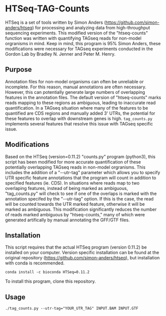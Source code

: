 
# HTSeq-TAG-Counts

HTSeq is a set of tools written by Simon Anders (https://github.com/simon-anders/htseq) for processing and analyzing data from high-throughput sequencing experiments. This modified version of the "htseq-counts" function was written with quantifying TAGseq reads for non-model orgranisms in mind. Keep in mind, this program is 95% Simon Anders, these modifications were necessary for TAGseq experiments conducted in the Gordon Lab by Bradley N. Jenner and Peter M. Henry.  

## Purpose
Annotation files for non-model organisms can often be unreliable or incomplete. For this reason, manual annotations are often necessary. However, this can potentially generate large numbers of overlapping features in the annotation files. The default version of "htseq-counts" marks reads mapping to these regions as ambiguous, leading to inaccurate read quantification. In a TAGseq situation where many of the features to be quantified are CDS regions and manually added 3' UTRs, the potential for these features to overlap with downstream genes is high. `tag_counts.py` implements several features that resolve this issue with TAGseq specific issue. 

## Modifications 
Based on the HTSeq (version=0.11.2) "counts.py" program (python3), this script has been modified for more accurate quantification of these potentially overlapping TAGseq reads in non-model orgranisms. This includes the addition of a "--utr-tag" parameter which allows you to specify UTR specific feature annotations that the program will count in addition to specified features (ie. CDS). In situations where reads map to two overlaping features, instead of being marked as ambiguous, "tag_counts.py" will check to see if one of the overlaps is marked with the annotation specifed by the "--utr-tag" option. If this is the case, the read will be counted towards the UTR marked feature, otherwise it will be marked as ambiguous. This modification significantly reduces the number of reads marked ambiguous by "htseq-counts," many of which were generated artifically by manual annotating the GFF/GTF files. 

## Installation 
This script requires that the actual HTSeq program (version 0.11.2) be installed on your computer. Version specific installation can be found at the original repository (https://github.com/simon-anders/htseq), but installation with conda is recommended.

  `conda install -c bioconda HTSeq=0.11.2`
  
To install this program, clone this repository.

## Usage 
  `./tag_counts.py --utr-tag="YOUR_UTR_TAG" INPUT.BAM INPUT.GTF`
